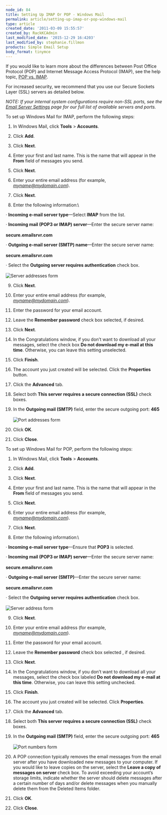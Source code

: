 ```yaml
---
node_id: 84
title: Setting Up IMAP Or POP - Windows Mail
permalink: article/setting-up-imap-or-pop-windows-mail
type: article
created_date: '2011-03-09 15:55:57'
created_by: RackKCAdmin
last_modified_date: '2015-12-29 16:4203'
last_modified_by: stephanie.fillmon
products: Simple Email Setup
body_format: tinymce
---
```


If you would like to learn more about the differences between Post
Office Protocol (POP) and Internet Message Access Protocol (IMAP), see
the help topic, [POP vs.
IMAP](http://www.rackspace.com/knowledge_center/article/imap-and-pop-mail-protocol-comparison).

For increased security, we recommend that you use our Secure Sockets
Layer (SSL) servers as detailed below.

*NOTE: If your internal system configurations require non-SSL ports, see
the [Email Server
Settings](http://www.rackspace.com/apps/support/portal/1088) page for
our full list of available servers and ports.*

To set up Windows Mail for IMAP, perform the following steps:

1.    In Windows Mail, click **Tools** \> **Accounts**.

2.    Click **Add**.

3.    Click **Next**.

4.    Enter your first and last name. This is the name that will appear
in the **From** field of messages you send.

5.    Click **Next**.

6.    Enter your entire email address (for example,
*myname@mydomain.com*).

7.    Click **Next**.

8.    Enter the following information:\
  

&middot;       **Incoming e-mail server type**&mdash;Select **IMAP** from the list.

&middot;       **Incoming mail (POP3 or IMAP) server**&mdash;Enter the secure server
name:\
  \
 **secure.emailsrvr.com**

&middot;       **Outgoing e-mail server (SMTP) name**&mdash;Enter the secure server
name:\
  \
 **secure.emailsrvr.com**

&middot;       Select the **Outgoing server requires authentication** check
box.\
  \
 ![ Server addresses
form](http://c458714.r14.cf2.rackcdn.com/EA_ServerSettings_01.png)

9.    Click **Next**.

10. Enter your entire email address (for example,
*myname@mydomain.com*).

11. Enter the password for your email account.

12. Leave the **Remember password** check box selected, if desired.

13. Click **Next**.

14. In the Congratulations window, if you don&rsquo;t want to download all
your messages, select the check box **Do not download my e-mail at this
time**. Otherwise, you can leave this setting unselected.

15. Click **Finish**.

16. The account you just created will be selected. Click the
**Properties** button.

17. Click the **Advanced** tab.

18.  Select both **This server requires a secure connection (SSL)**
check boxes.

19. In the **Outgoing mail (SMTP)** field, enter the secure outgoing
port: **465**\
  \
 ![ Port addresses
form](http://c458714.r14.cf2.rackcdn.com/EA_AdvancedSettings_02.png)

20. Click **OK**.

21. Click **Close**.

To set up Windows Mail for POP, perform the following steps:

1.    In Windows Mail, click **Tools** \> **Accounts**.

2.    Click **Add**.

3.    Click **Next**.

4.    Enter your first and last name. This is the name that will appear
in the **From** field of messages you send.

5.    Click **Next**.

6.    Enter your entire email address (for example,
*myname@mydomain.com*).

7.    Click **Next**.

8.    Enter the following information:\
  

&middot;       **Incoming e-mail server type**&mdash;Ensure that **POP3** is
selected.

&middot;       **Incoming mail (POP3 or IMAP) server**&mdash;Enter the secure server
name:\
  \
 **secure.emailsrvr.com**

&middot;       **Outgoing e-mail server (SMTP)**&mdash;Enter the secure server name:\
  \
 **secure.emailsrvr.com**

&middot;       Select the **Outgoing server requires authentication** check
box.\
  \
 ![ Server address
form](http://c458716.r16.cf2.rackcdn.com/EA_SetupServers_01.png)

9.    Click **Next**.

10. Enter your entire email address (for example,
*myname@mydomain.com*).

11. Enter the password for your email account.

12. Leave the **Remember password** check box selected , if desired. 

13. Click **Next**.

14. In the Congratulations window, if you don&rsquo;t want to download all
your messages, select the check box labeled **Do not download my e-mail
at this time**. Otherwise, you can leave this setting unchecked.

15. Click **Finish**.

16. The account you just created will be selected. Click
**Properties**.

17. Click the **Advanced** tab.

18. Select both **This server requires a secure connection (SSL)**
check boxes.

19. In the **Outgoing mail (SMTP)** field, enter the secure outgoing
port: **465**\
  \
 ![ Port numbers
form](http://c458716.r16.cf2.rackcdn.com/EA_AdvancedSettings_02.png)

20. A POP connection typically removes the email messages from the
email server after you have downloaded new messages to your computer. 
If you would like to leave copies on the server, select the **Leave a
copy of messages on server** check box. To avoid exceeding your
account&rsquo;s storage limits, indicate whether the server should delete
messages after a certain number of days and/or delete messages when you
manually delete them from the Deleted Items folder.

21. Click **OK**.

22. Click **Close**.

